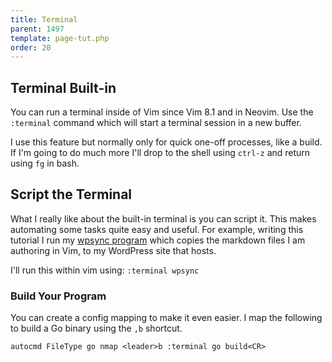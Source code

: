 ```yaml
---
title: Terminal
parent: 1497
template: page-tut.php
order: 20
---
```


## Terminal Built-in

You can run a terminal inside of Vim since Vim 8.1 and in Neovim. Use the `:terminal` command which will start a terminal session in a new buffer.

I use this feature but normally only for quick one-off processes, like a build. If I'm going to do much more I'll drop to the shell using `ctrl-z` and return using `fg` in bash.

## Script the Terminal

What I really like about the built-in terminal is you can script it. This makes automating some tasks quite easy and useful. For example, writing this tutorial I run my [wpsync program](https://github.com/mkaz/wpsync) which copies the markdown files I am authoring in Vim, to my WordPress site that hosts.

I'll run this within vim using: `:terminal wpsync`


### Build Your Program

You can create a config mapping to make it even easier. I map the following to build a Go binary using the `,b` shortcut.

```vim
autocmd FileType go nmap <leader>b :terminal go build<CR>
```


